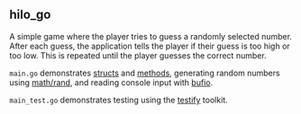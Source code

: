 ## hilo_go 

A simple game where the player tries to guess a randomly selected number. After each guess, the application tells the player if their guess is too high or too low. This is repeated until the player guesses the correct number.

`main.go` demonstrates [structs](https://www.golang-book.com/books/intro/9#section1) and [methods](https://www.golang-book.com/books/intro/9#section2), generating random numbers using [math/rand](https://golang.org/pkg/math/rand/), and reading console input with [bufio](https://golang.org/pkg/bufio/).

`main_test.go` demonstrates testing using the [testify](https://github.com/stretchr/testify) toolkit.
